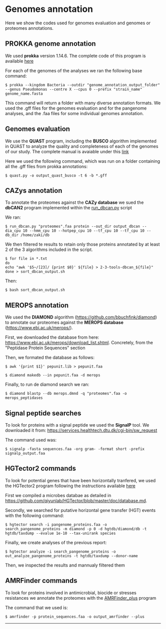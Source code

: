 # Genomes annotation

Here we show the codes used for genomes evaluation and genomes or proteomes annotations. 


## PROKKA genome annotation

We used **prokka** version 1.14.6. The complete code of this program is available [here](https://github.com/tseemann/prokka)

For each of the genomes of the analyses we ran the following base command:

~~~
$ prokka --kingdom Bacteria --outdir "genome_annotation_output_folder" --genus Pseudomonas --centre X --cpus 0 --prefix "strain_name" genome_name.fasta
~~~

This command will return a folder with many diverse annotation formats. We used the .gff files for the genomes evaluation and for the pangenome analyses, and the .faa files for some individual genomes annotation.


## Genomes evaluation

We use the **QUAST** program, including the **BUSCO** algorithm implemented in QUAST to analyze the quality and completeness of each of the genomes of our study. The complete manual is avaiable under this [link](http://quast.sourceforge.net/docs/manual.html)

Here we used the following command, which was run on a folder containing all the .gff files from prokka annotations:

~~~
$ quast.py -o output_quast_busco -t 6 -b *.gff
~~~


## CAZys annotation

To annotate the proteomes against the **CAZy database** we sued the **dbCAN2** program implemented within the [run_dbcan.py](https://github.com/linnabrown/run_dbcan) script 

We ran: 
~~~
$ run_dbcan.py "proteomes".faa protein --out_dir output_dbcan --dia_cpu 10 --hmm_cpu 10 --hotpep_cpu 10 --tf_cpu 10 --tf_cpu 10 --db_dir /home/zaki/db
~~~

We then filtered te results to retain only those proteins annotated by at least 2 of the 3 algorithms included in the script.

~~~
$ for file in *.txt 
do 
echo "awk '$5~/[23]/ {print $0}' ${file} > 2-3-tools-dbcan_${file}" 
done > sort_dbcan_output.sh
~~~

Then:
~~~
$ bash sort_dbcan_output.sh
~~~


## MEROPS annotation

We used the **DIAMOND** algorithm (https://github.com/bbuchfink/diamond) to annotate our proteomes against the **MEROPS database** (https://www.ebi.ac.uk/merops/).

First, we downloaded the database from here: https://www.ebi.ac.uk/merops/download_list.shtml. Concretely, from the "Peptidase Protein Sequences" section

Then, we formated the database as follows:

~~~
$ awk '{print $1}' pepunit.lib > pepunit.faa
~~~

~~~
$ diamond makedb --in pepunit.faa -d merops
~~~


Finally, to run de diamond search we ran:
~~~
$ diamond blastp --db merops.dmnd -q "proteomes".faa -o merops_peptidases
~~~


## Signal peptide searches

To look for proteins with a signal peptide we used the **SignalP** tool. We downloaded it from: https://services.healthtech.dtu.dk/cgi-bin/sw_request

The command used was:

~~~
$ signalp -fasta sequences.faa -org gram- -format short -prefix signalp_output.faa
~~~


## HGTector2 commands

To look for potential genes that have been horizontally tranfered, we used the HGTector2 program following the instructions available [here](https://github.com/qiyunlab/HGTectorh)

First we compiled a microbes databae as detailed in https://github.com/qiyunlab/HGTector/blob/master/doc/database.md. 

Secondly, we searched for putative horizontal gene transfer (HGT) events with the following command:

~~~
$ hgtector search -i pangenome_proteins.faa -o search_pangenome_proteins -m diamond -p 0 -d hgtdb/diamond/db -t hgtdb/taxdump --evalue 1e-10 --tax-unirank species
~~~

Finally, we create analyses of the previous report:
~~~
$ hgtector analyze -i search_pangenome_proteins -o out_analyze_pangenome_proteins -t hgtdb/taxdump --donor-name
~~~

Then, we inspected the results and mannualy filtered them

## AMRFinder commands

To look for proteins involved in antimicrobial, biocide or stresses resistances we annotate the proteomes with the [AMRFinder_plus](https://github.com/ncbi/amr) program 

The command that we used is:

~~~
$ amrfinder -p protein_sequences.faa -o output_amrfinder --plus
~~~

---
